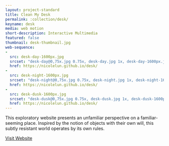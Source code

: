 ```yaml
---
layout: project-standard
title: Clean My Desk
permalink: :collection/desk/
keyname: desk
media: web motion
short-description: Interactive Multimedia
featured: false
thumbnail: desk-thumbnail.jpg
web-sequence: 
- 
  src: desk-day-1600px.jpg
  srcset: "desk-day@0,75x.jpg 0.75x, desk-day.jpg 1x, desk-day-1600px.jpg 2x"
  href: https://nicolelun.github.io/desk/
- 
  src: desk-night-1600px.jpg
  srcset: "desk-night@0,75x.jpg 0.75x, desk-night.jpg 1x, desk-night-1600px.jpg 2x"
  href: https://nicolelun.github.io/desk/
- 
  src: desk-dusk-1600px.jpg
  srcset: "desk-dusk@0,75x.jpg 0.75x, desk-dusk.jpg 1x, desk-dusk-1600px.jpg 2x"
  href: https://nicolelun.github.io/desk/
---
```


This exploratory website presents an unfamiliar perspective on a familiar-seeming place. Inspired by the notion of objects with their own will, this subtly resistant world operates by its own rules.

<a class="learn-more" href="https://nicolelun.github.io/desk/" target="_blank">Visit Website<span class="lg-right-arrow"></span></a> 
